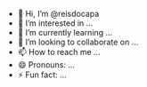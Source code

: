 - 👋 Hi, I’m @reisdocapa
- 👀 I’m interested in ...
- 🌱 I’m currently learning ...
- 💞️ I’m looking to collaborate on ...
- 📫 How to reach me ...
- 😄 Pronouns: ...
- ⚡ Fun fact: ...

<!---
reisdocapa/reisdocapa is a ✨ special ✨ repository because its `README.md` (this file) appears on your GitHub profile.
You can click the Preview link to take a look at your changes.
--->
